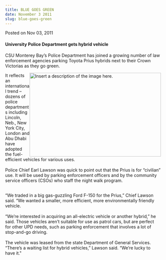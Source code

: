 ```yaml
---
title: BLUE GOES GREEN
date: November 3 2011
slug: blue-goes-green
---
```


 



<span class="date">Posted on Nov 03, 2011    </span>
<h4>University Police Department gets hybrid vehicle</h4>
<p>CSU Monterey Bay&#x2019;s Police Department has joined a growing number
of law enforcement agencies parking Toyota Prius hybrids next to
their Crown Victorias as they go green.</p>
<p><img alt="Insert a description of the image here." src="https://news.csumb.edu/sites/default/files/65/attachments/news/images/prius_small.jpg" style="float:right; width:425px; height:271px">It reflects an
international trend &#x2013; dozens of police departments including
Lincoln, Neb., New York City, London and Abu Dhabi have adopted the
fuel-efficient vehicles for various uses.<br>
<br>
Police Chief Earl Lawson was quick to point out that the Prius is
for &#x201C;civilian&#x201D; use. It will be used by parking enforcement officers
and by the community service officers (CSOs) who staff the night
walk program.</br></br></img></p>
<p>&#x201C;We traded in a big gas-guzzling Ford F-150 for the Prius,&#x201D;
Chief Lawson said. &#x201C;We wanted a smaller, more efficient, more
environmentally friendly vehicle.<br>
<br>
&#x201C;We&#x2019;re interested in acquiring an all-electric vehicle or another
hybrid,&#x201D; he said. Those vehicles aren&#x2019;t suitable for use as patrol
cars, but are perfect for other UPD needs, such as parking
enforcement that involves a lot of stop-and-go driving.<br>
<br>
The vehicle was leased from the state Department of General
Services. &#x201C;There&#x2019;s a waiting list for hybrid vehicles,&#x201D; Lawson
said. &#x201C;We&#x2019;re lucky to have it.&quot;</br></br></br></br></p>





```
